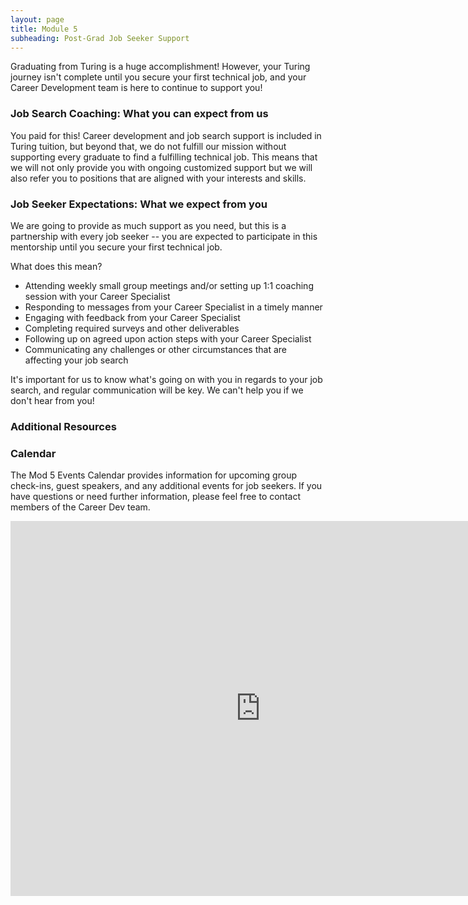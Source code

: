 ```yaml
---
layout: page
title: Module 5
subheading: Post-Grad Job Seeker Support
---
```


Graduating from Turing is a huge accomplishment! However, your Turing journey isn't complete until you secure your first technical job, and your Career Development team is here to continue to support you!

### Job Search Coaching: What you can expect from us


You paid for this! Career development and job search support is included in Turing tuition, but beyond that, we do not fulfill our mission without supporting every graduate to find a fulfilling technical job. This means that we will not only provide you with ongoing customized support but we will also refer you to positions that are aligned with your interests and skills. 

### Job Seeker Expectations: What we expect from you
We are going to provide as much support as you need, but this is a partnership with every job seeker -- you are expected to participate in this mentorship until you secure your first technical job.

What does this mean? 
* Attending weekly small group meetings and/or setting up 1:1 coaching session with your Career Specialist
* Responding to messages from your Career Specialist in a timely manner
* Engaging with feedback from your Career Specialist
* Completing required surveys and other deliverables
* Following up on agreed upon action steps with your Career Specialist
* Communicating any challenges or other circumstances that are affecting your job search

It's important for us to know what's going on with you in regards to your job search, and regular communication will be key. We can't help you if we don't hear from you! 

### Additional Resources


### Calendar
The Mod 5 Events Calendar provides information for upcoming group check-ins, guest speakers, and any additional events for job seekers. If you have questions or need further information, please feel free to contact members of the Career Dev team.

<iframe src="https://calendar.google.com/calendar/embed?src=casimircreative.com_1ljkgo2l95s8f2p1jpi6shq678%40group.calendar.google.com&ctz=America%2FDenver" style="border: 0" width="800" height="600" frameborder="0" scrolling="no"></iframe>

